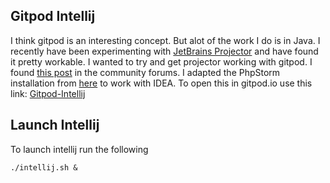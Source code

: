 ## Gitpod Intellij
I think gitpod is an interesting concept. But alot of the work I do is in Java. I recently have been experimenting with [JetBrains Projector](https://blog.jetbrains.com/blog/2021/03/11/projector-is-out/) and have found it pretty workable.  I wanted to try and get projector working with gitpod.  I found [this post](https://community.gitpod.io/t/running-phpstorm-through-projector-in-gitpod/2760/4) in the community forums.  I adapted the PhpStorm installation from [here](https://github.com/shaal/ddev-gitpod#do-you-like-phpstorm-instead-of-theia-or-vscode) to work with IDEA.  To open this in gitpod.io use this link: [Gitpod-Intellij](https://gitpod.io/#https://github.com/rmchale/gitpod-intellij) 

## Launch Intellij
To launch intellij run the following

```
./intellij.sh &
```